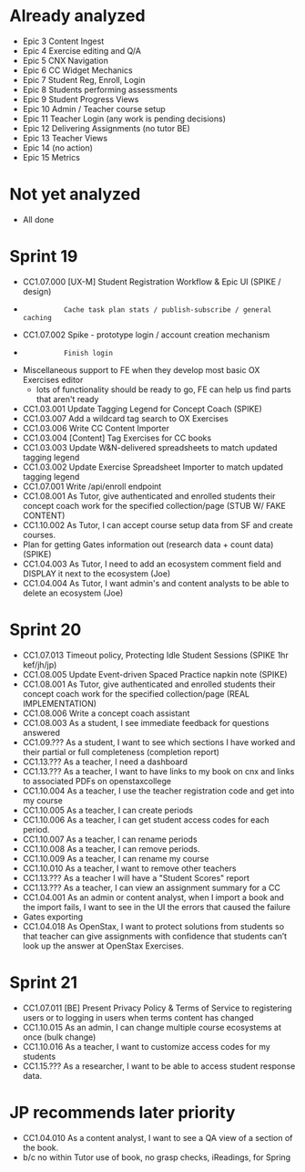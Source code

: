 # Already analyzed

* Epic 3 Content Ingest
* Epic 4 Exercise editing and Q/A
* Epic 5 CNX Navigation
* Epic 6 CC Widget Mechanics
* Epic 7 Student Reg, Enroll, Login
* Epic 8 Students performing assessments
* Epic 9 Student Progress Views
* Epic 10 Admin / Teacher course setup
* Epic 11 Teacher Login (any work is pending decisions)
* Epic 12 Delivering Assignments (no tutor BE)
* Epic 13 Teacher Views
* Epic 14 (no action)
* Epic 15 Metrics

# Not yet analyzed

* All done

# Sprint 19

* CC1.07.000    [UX-M] Student Registration Workflow & Epic UI (SPIKE / design)
*               Cache task plan stats / publish-subscribe / general caching
* CC1.07.002    Spike - prototype login / account creation mechanism
*               Finish login
* Miscellaneous support to FE when they develop most basic OX Exercises editor
  * lots of functionality should be ready to go, FE can help us find parts that aren't ready
* CC1.03.001    Update Tagging Legend for Concept Coach (SPIKE)
* CC1.03.007    Add a wildcard tag search to OX Exercises
* CC1.03.006    Write CC Content Importer
* CC1.03.004    [Content] Tag Exercises for CC books
* CC1.03.003    Update W&N-delivered spreadsheets to match updated tagging legend
* CC1.03.002    Update Exercise Spreadsheet Importer to match updated tagging legend
* CC1.07.001    Write /api/enroll endpoint
* CC1.08.001    As Tutor, give authenticated and enrolled students their concept coach work for the specified collection/page (STUB W/ FAKE CONTENT)
* CC1.10.002    As Tutor, I can accept course setup data from SF and create courses.
* Plan for getting Gates information out (research data + count data) (SPIKE)
* CC1.04.003    As Tutor, I need to add an ecosystem comment field and DISPLAY it next to the ecosystem (Joe)
* CC1.04.004    As Tutor, I want admin's and content analysts to be able to delete an ecosystem (Joe)






# Sprint 20

* CC1.07.013    Timeout policy, Protecting Idle Student Sessions (SPIKE 1hr kef/jh/jp)
* CC1.08.005    Update Event-driven Spaced Practice napkin note (SPIKE)
* CC1.08.001    As Tutor, give authenticated and enrolled students their concept coach work for the specified collection/page (REAL IMPLEMENTATION)
* CC1.08.006    Write a concept coach assistant
* CC1.08.003    As a student, I see immediate feedback for questions answered
* CC1.09.???    As a student, I want to see which sections I have worked and their partial or full completeness (completion report)
* CC1.13.???    As a teacher, I need a dashboard
* CC1.13.???    As a teacher, I want to have links to my book on cnx and links to associated PDFs on openstaxcollege
* CC1.10.004    As a teacher, I use the teacher registration code and get into my course
* CC1.10.005    As a teacher, I can create periods
* CC1.10.006    As a teacher, I can get student access codes for each period.
* CC1.10.007    As a teacher, I can rename periods
* CC1.10.008    As a teacher, I can remove periods.
* CC1.10.009    As a teacher, I can rename my course
* CC1.10.010    As a teacher, I want to remove other teachers
* CC1.13.???    As a teacher I will have a "Student Scores" report
* CC1.13.???    As a teacher, I can view an assignment summary for a CC
* CC1.04.001    As an admin or content analyst, when I import a book and the import fails, I want to see in the UI the errors that caused the failure
* Gates exporting
* CC1.04.018    As OpenStax, I want to protect solutions from students so that teacher can give assignments with confidence that students can’t look up the answer at OpenStax Exercises.

# Sprint 21

* CC1.07.011    [BE] Present Privacy Policy & Terms of Service to registering users or to logging in users when terms content has changed
* CC1.10.015    As an admin, I can change multiple course ecosystems at once (bulk change)
* CC1.10.016    As a teacher, I want to customize access codes for my students
* CC1.15.???    As a researcher, I want to be able to access student response data.

# JP recommends later priority

*  CC1.04.010    As a content analyst, I want to see a QA view of a section of the book.
  * b/c no within Tutor use of book, no grasp checks, iReadings, for Spring

